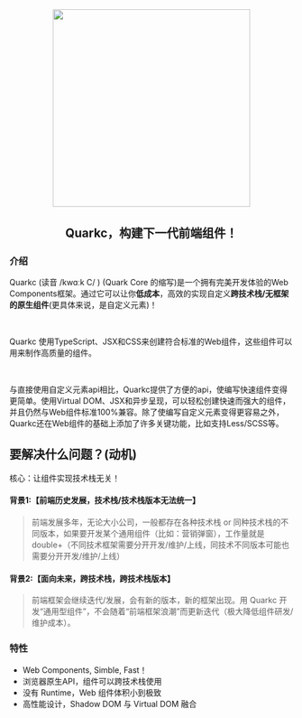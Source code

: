 
<p align="center" style="padding-top: 10%">
  <a href="https://quark-design.hellobike.com/">
    <img width="350" src="https://m.hellobike.com/resource/helloyun/13459/Dc16h_quarkc-dark.png?x-oss-process=image/quality,q_80">
  </a>
</p>
<h2 align="center"> Quarkc，构建下一代前端组件！ </h2>

### 介绍



<p>Quarkc (读音 /kwɑːk C/ ) (Quark Core 的缩写)是一个拥有完美开发体验的Web Components框架。通过它可以让你<b>低成本</b>，高效的实现自定义<b>跨技术栈/无框架的原生组件</b>(更具体来说，是自定义元素)！</p>
<br />
<p>Quarkc 使用TypeScript、JSX和CSS来创建符合标准的Web组件，这些组件可以用来制作高质量的组件。</p>
<br />
<p>与直接使用自定义元素api相比，Quarkc提供了方便的api，使编写快速组件变得更简单。使用Virtual DOM、JSX和异步呈现，可以轻松创建快速而强大的组件，并且仍然与Web组件标准100%兼容。除了使编写自定义元素变得更容易之外，Quarkc还在Web组件的基础上添加了许多关键功能，比如支持Less/SCSS等。</p>


## 要解决什么问题？(动机)

核心：让组件实现技术栈无关！

#### 背景1:【前端历史发展，技术栈/技术栈版本无法统一】
> 前端发展多年，无论大小公司，一般都存在各种技术栈 or 同种技术栈的不同版本，如果要开发某个通用组件（比如：营销弹窗），工作量就是 double+（不同技术框架需要分开开发/维护/上线，同技术不同版本可能也需要分开开发/维护/上线）

#### 背景2:【面向未来，跨技术栈，跨技术栈版本】
> 前端框架会继续迭代/发展，会有新的版本，新的框架出现。用 Quarkc 开发“通用型组件”，不会随着“前端框架浪潮”而更新迭代（极大降低组件研发/维护成本）。


### 特性

- Web Components, Simble, Fast！
- 浏览器原生API，组件可以跨技术栈使用
- 没有 Runtime，Web 组件体积小到极致
- 高性能设计，Shadow DOM 与 Virtual DOM 融合